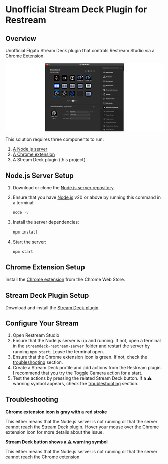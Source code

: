 # Unofficial Stream Deck Plugin for Restream

## Overview

Unofficial Elgato Stream Deck plugin that controls Restream Studio via a Chrome Extension.

![Screenshot of the Stream Deck plugin](src/org.pozil.restream.sdPlugin/previews/screenshot.png)

This solution requires three components to run:
1. [A Node.js server](https://github.com/pozil/streamdeck-restream-server)
1. [A Chrome extension](https://github.com/pozil/restream-chrome-extension)
1. A Stream Deck plugin (this project)

## Node.js Server Setup

1. Download or clone the [Node.js server repository](https://github.com/pozil/streamdeck-restream-server).

1. Ensure that you have [Node.js](https://nodejs.org/en) v20 or above by running this command in a terminal:
    ```sh
    node -v
    ```

1. Install the server dependencies:
    ```sh
    npm install
    ```

1. Start the server:
    ```sh
    npm start
    ```

## Chrome Extension Setup

Install the [Chrome extension](https://chromewebstore.google.com/u/1/detail/restream-studio-controls/aljahkhjciggopmeccklmohhagoinpal?hl=en) from the Chrome Web Store.


## Stream Deck Plugin Setup

Download and install the [Stream Deck plugin](https://github.com/pozil/streamdeck-restream-plugin/releases/latest/download/org.pozil.restream.streamDeckPlugin).


## Configure Your Stream

1. Open Restream Studio
1. Ensure that the Node.js server is up and running. If not, open a terminal in the `streamdeck-restream-server` folder and restart the server by running `npm start`. Leave the terminal open.
1. Ensure that the Chrome extension icon is green. If not, check the [troubleshooting](#troubleshooting) section.
1. Create a Stream Deck profile and add actions from the Restream plugin. I recommend that you try the Toggle Camera action for a start.
1. Test the actions by pressing the related Stream Deck button. If a ⚠️ warning symbol appears, check the [troubleshooting](#troubleshooting) section.


## Troubleshooting

**Chrome extension icon is gray with a red stroke**

This either means that the Node.js server is not running or that the server cannot reach the Stream Deck plugin. Hover your mouse over the Chrome extension icon for more details about the issue.

**Stream Deck button shows a ⚠️ warning symbol**

This either means that the Node.js server is not running or that the server cannot reach the Chrome extension.
